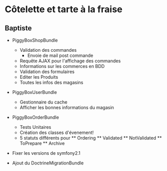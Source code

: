 # Côtelette et tarte à la fraise

## Baptiste

* PiggyBoxShopBundle
	* Validation des commandes
		* Envoie de mail post commande
	* Requête AJAX pour l'affichage des commandes
	* Informations sur les commerces en BDD
	* Validation des formulaires
	* Editer les Produits
	* Toutes les infos des magasins

* PiggyBoxUserBundle
	* Gestionnaire du cache
	* Afficher les bonnes informations du magasin

* PiggyBoxOrderBundle
	* Tests Unitaires
	* Création des classes d'évenement!
	* 5 statuts différents pour 
	** Ordering
	** Validated
	** NotValidated
	** ToPrepare
	** Archive
	
* Fixer les versions de symfony2.1
* Ajout du DoctrineMigrationBundle

